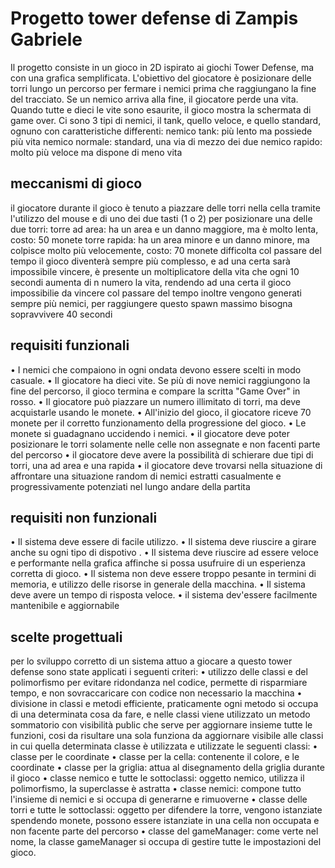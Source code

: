 # Progetto tower defense di Zampis Gabriele
Il progetto consiste in un gioco in 2D ispirato ai giochi Tower Defense, ma con una grafica semplificata. L'obiettivo del giocatore è posizionare delle torri lungo un percorso per fermare i nemici prima che raggiungano la fine del tracciato. Se un nemico arriva alla fine, il giocatore perde una vita. Quando tutte e dieci le vite sono esaurite, il gioco mostra la schermata di game over. Ci sono 3 tipi di nemici, il tank, quello veloce, e quello standard, ognuno con caratteristiche differenti:
 nemico tank: più lento ma possiede più vita
 nemico normale: standard, una via di mezzo dei due 
 nemico rapido: molto più veloce ma dispone di meno vita 
## meccanismi di gioco 
il giocatore durante il gioco è tenuto a piazzare delle torri nella cella tramite l'utilizzo del mouse e di uno dei due tasti (1 o 2) per posizionare una delle due torri:
 torre ad area: ha un area e un danno maggiore, ma è molto lenta, costo: 50 monete
 torre rapida: ha un area minore e un danno minore, ma colpisce molto più velocemente, costo: 70 monete 
difficolta
col passare del tempo il gioco diventerà sempre più complesso, e ad una certa sarà impossibile vincere, è presente un moltiplicatore della vita che ogni 10 secondi aumenta di n numero la vita, rendendo ad una certa il gioco impossibilie da vincere
col passare del tempo inoltre vengono generati sempre più nemici, per raggiungere questo spawn massimo bisogna sopravvivere 40 secondi 
## requisiti funzionali 
• I nemici che compaiono in ogni ondata devono essere scelti in modo casuale.
• Il giocatore ha dieci vite. Se più di nove nemici raggiungono la fine del percorso, il gioco termina e compare la scritta "Game Over" in rosso.
• Il giocatore può piazzare un numero illimitato di torri, ma deve acquistarle usando le monete.
• All'inizio del gioco, il giocatore riceve 70 monete per il corretto funzionamento della progressione del gioco.
• Le monete si guadagnano uccidendo i nemici.
• il giocatore deve poter posizionare le torri solamente nelle celle non assegnate e non facenti parte del percorso 
• il giocatore deve avere la possibilità di schierare due tipi di torri, una ad area e una rapida
• il giocatore deve trovarsi nella situazione di affrontare una situazione random di nemici estratti casualmente e progressivamente potenziati nel lungo andare della partita
## requisiti non funzionali
• Il sistema deve essere di facile utilizzo.
• Il sistema deve riuscire a girare anche su ogni tipo di dispotivo .
• Il sistema deve riuscire ad essere veloce e performante nella grafica affinche si possa usufruire di un esperienza corretta di gioco.
• Il sistema non deve essere troppo pesante in termini di memoria, e utilizzo delle risorse in generale della macchina.
• Il sistema deve avere un tempo di risposta veloce.
• il sistema dev'essere facilmente mantenibile e aggiornabile
## scelte progettuali 
per lo sviluppo corretto di un sistema attuo a giocare a questo tower defense sono state applicati i seguenti criteri:
• utilizzo delle classi e del polimorfismo per evitare ridondanza nel codice, permette di risparmiare tempo, e non sovraccaricare con codice non necessario la macchina
• divisione in classi e metodi efficiente, praticamente ogni metodo si occupa di una determinata cosa da fare, e nelle classi viene utilizzato un metodo sommatorio con visibilità public che serve per aggiornare insieme tutte le funzioni, cosi da risultare una sola funziona da aggiornare visibile alle classi in cui quella determinata classe è utilizzata
e utilizzate le seguenti classi: 
• classe per le coordinate
• classe per la cella: contenente il colore, e le coordinate 
• classe per la griglia: attua al disegnamento della griglia durante il gioco 
• classe nemico e tutte le sottoclassi: oggetto nemico, utilizza il polimorfismo, la superclasse è astratta 
• classe nemici: compone tutto l'insieme di nemici e si occupa di generarne e rimuoverne 
• classe delle torri e tutte le sottoclassi: oggetto per difendere la torre, vengono istanziate spendendo monete, possono essere istanziate in una cella non occupata e non facente parte del percorso
• classe del gameManager: come verte nel nome, la classe gameManager si occupa di gestire tutte le impostazioni del gioco.
